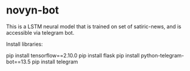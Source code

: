 # novyn-bot

This is a LSTM neural model that is trained on set of satiric-news, and is accessible via telegram bot. 

Install libraries: 

pip install tensorflow==2.10.0
pip install flask
pip install python-telegram-bot==13.5
pip install telegram
